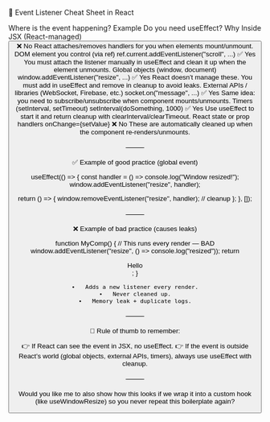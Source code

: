 📌 Event Listener Cheat Sheet in React

Where is the event happening?	Example	Do you need useEffect?	Why
Inside JSX (React-managed)	<button onClick={handleClick} />	❌ No	React attaches/removes handlers for you when elements mount/unmount.
DOM element you control (via ref)	ref.current.addEventListener("scroll", ...)	✅ Yes	You must attach the listener manually in useEffect and clean it up when the element unmounts.
Global objects (window, document)	window.addEventListener("resize", ...)	✅ Yes	React doesn’t manage these. You must add in useEffect and remove in cleanup to avoid leaks.
External APIs / libraries (WebSocket, Firebase, etc.)	socket.on("message", ...)	✅ Yes	Same idea: you need to subscribe/unsubscribe when component mounts/unmounts.
Timers (setInterval, setTimeout)	setInterval(doSomething, 1000)	✅ Yes	Use useEffect to start it and return cleanup with clearInterval/clearTimeout.
React state or prop handlers	onChange={setValue}	❌ No	These are automatically cleaned up when the component re-renders/unmounts.


⸻

✅ Example of good practice (global event)

useEffect(() => {
  const handler = () => console.log("Window resized!");
  window.addEventListener("resize", handler);

  return () => {
    window.removeEventListener("resize", handler); // cleanup
  };
}, []);


⸻

❌ Example of bad practice (causes leaks)

function MyComp() {
  // This runs every render — BAD
  window.addEventListener("resize", () => console.log("resized"));
  return <div>Hello</div>;
}

	•	Adds a new listener every render.
	•	Never cleaned up.
	•	Memory leak + duplicate logs.

⸻

🔑 Rule of thumb to remember:

👉 If React can see the event in JSX, no useEffect.
👉 If the event is outside React’s world (global objects, external APIs, timers), always use useEffect with cleanup.

⸻

Would you like me to also show how this looks if we wrap it into a custom hook (like useWindowResize) so you never repeat this boilerplate again?
